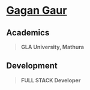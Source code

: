 # [Gagan Gaur](https://github.com/gagangaur)

## Academics
> **GLA University, Mathura**

## Development
> **FULL STACK Developer**
